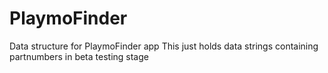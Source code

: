 # PlaymoFinder
Data structure for PlaymoFinder app
This just holds data strings containing partnumbers in beta testing stage
